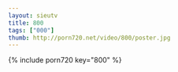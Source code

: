 ```yaml
--- 
layout: sieutv
title: 800
tags: ["000"]
thumb: http://porn720.net/video/800/poster.jpg
---
```

{% include porn720 key="800" %} 
